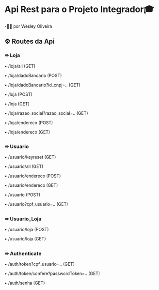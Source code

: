 # Api Rest para o Projeto Integrador🎓

-👨‍💻 por Wesley Oliveira


## ⚙ Routes da Api

### ⇛ Loja

<div>
  <p>• /loja/all (GET)</p>
  <p>• /loja/dadoBancario (POST)</p>
  <p>• /loja/dadoBancario?id_cnpj=.. (GET)</p>
  <p>• /loja (POST)</p>
  <p>• /loja (GET)</p>
  <p>• /loja/razao_social?razao_social=.. (GET)</p>
  <p>• /loja/endereco (POST)</p>
  <p>• /loja/endereco (GET)</p>
</div>

##

### ⇛ Usuario
<div>
  <p>• /usuario/keyreset (GET)</p>
  <p>• /usuario/all (GET)</p>
  <p>• /usuario/endereco (POST)</p>
  <p>• /usuario/endereco (GET)</p>
  <p>• /usuario (POST)</p>
  <p>• /usuario?cpf_usuario=.. (GET)</p>
</div>

##

### ⇛ Usuario_Loja
<div>
  <p>• /usuario/loja (POST)</p>
  <p>• /usuario/loja (GET)</p>
</div>

##

### ⇛ Authenticate
<div>
  <p>• /auth/token?cpf_usuario=.. (GET)</p>
  <p>• /auth/token/confere?passwordToken=.. (GET)</p>
  <p>• /auth/senha (GET)</p>
</div>

##
